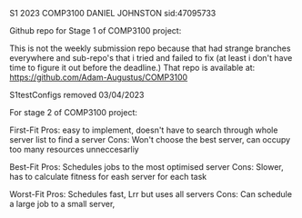 S1 2023 COMP3100
DANIEL JOHNSTON sid:47095733

Github repo for Stage 1 of COMP3100 project:

This is not the weekly submission repo because that had strange branches everywhere and sub-repo's that i tried and failed to fix (at least i don't have time to figure it out before the deadline.)
That repo is available at:
https://github.com/Adam-Augustus/COMP3100

S1testConfigs removed 03/04/2023

For stage 2 of COMP3100 project:



First-Fit
Pros: easy to implement, doesn't have to search through whole server list to find a server
Cons: Won't choose the best server, can occupy too many resources unneccesarliy

Best-Fit
Pros: Schedules jobs to the most optimised server
Cons: Slower, has to calculate fitness for eash server for each task

Worst-Fit
Pros: Schedules fast, Lrr but uses all servers
Cons: Can schedule a large job to a small server, 
